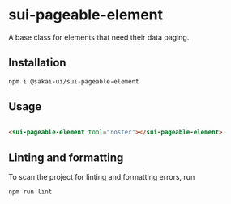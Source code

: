 # sui-pageable-element

A base class for elements that need their data paging.

## Installation

```bash
npm i @sakai-ui/sui-pageable-element
```

## Usage

```html

<sui-pageable-element tool="roster"></sui-pageable-element>

```

## Linting and formatting

To scan the project for linting and formatting errors, run

```bash
npm run lint
```
